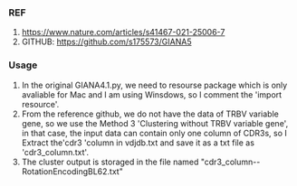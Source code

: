### REF
1. https://www.nature.com/articles/s41467-021-25006-7
2. GITHUB: https://github.com/s175573/GIANA5

### Usage
1. In the original GIANA4.1.py, we need to resourse package which is only avaliable for Mac and I am using Winsdows, so I comment the 'import resource'.
2. From the reference github, we do not have the data of TRBV variable gene, so we use the Method 3 'Clustering without TRBV variable gene', in that case, the input data can contain only one column of CDR3s, so I Extract the'cdr3 'column in vdjdb.txt and save it as a txt file as 'cdr3_column.txt'.
3. The cluster output is storaged in the file named "cdr3_column--RotationEncodingBL62.txt"
